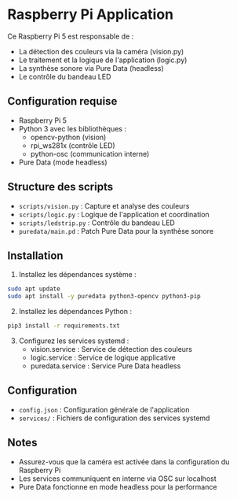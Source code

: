 # Raspberry Pi Application

Ce Raspberry Pi 5 est responsable de :
- La détection des couleurs via la caméra (vision.py)
- Le traitement et la logique de l'application (logic.py)
- La synthèse sonore via Pure Data (headless)
- Le contrôle du bandeau LED

## Configuration requise

- Raspberry Pi 5
- Python 3 avec les bibliothèques :
  - opencv-python (vision)
  - rpi_ws281x (contrôle LED)
  - python-osc (communication interne)
- Pure Data (mode headless)

## Structure des scripts

- `scripts/vision.py` : Capture et analyse des couleurs
- `scripts/logic.py` : Logique de l'application et coordination
- `scripts/ledstrip.py` : Contrôle du bandeau LED
- `puredata/main.pd` : Patch Pure Data pour la synthèse sonore

## Installation

1. Installez les dépendances système :
```bash
sudo apt update
sudo apt install -y puredata python3-opencv python3-pip
```

2. Installez les dépendances Python :
```bash
pip3 install -r requirements.txt
```

3. Configurez les services systemd :
   - vision.service : Service de détection des couleurs
   - logic.service : Service de logique applicative
   - puredata.service : Service Pure Data headless

## Configuration

- `config.json` : Configuration générale de l'application
- `services/` : Fichiers de configuration des services systemd

## Notes

- Assurez-vous que la caméra est activée dans la configuration du Raspberry Pi
- Les services communiquent en interne via OSC sur localhost
- Pure Data fonctionne en mode headless pour la performance